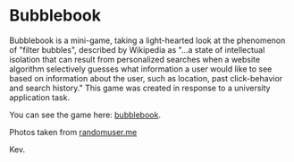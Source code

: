 # Bubblebook
Bubblebook is a mini-game, taking a light-hearted look at the phenomenon of "filter bubbles", described by Wikipedia as "...a state of intellectual isolation that can result from personalized searches when a website algorithm selectively guesses what information a user would like to see based on information about the user, such as location, past click-behavior and search history." This game was created in response to a university application task.

You can see the game here: [bubblebook](http://kevanmurtagh.com/bubblebook/).

Photos taken from [randomuser.me](https://randomuser.me)

Kev.


